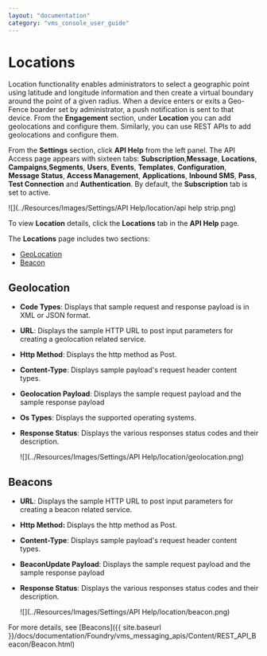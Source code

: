 ```yaml
---
layout: "documentation"
category: "vms_console_user_guide"
---
```

                           

Locations
=========

Location functionality enables administrators to select a geographic point using latitude and longitude information and then create a virtual boundary around the point of a given radius. When a device enters or exits a Geo-Fence boarder set by administrator, a push notification is sent to that device. From the **Engagement** section, under **Location** you can add geolocations and configure them. Similarly, you can use REST APIs to add geolocations and configure them.

From the **Settings** section, click **API Help** from the left panel. The API Access page appears with sixteen tabs: **Subscription**,**Message**, **Locations**, **Campaigns**,**Segments**, **Users**, **Events**, **Templates**, **Configuration**, **Message Status**, **Access Management**, **Applications**, **Inbound SMS**, **Pass**, **Test Connection** and **Authentication**. By default, the **Subscription** tab is set to active.

![](../Resources/Images/Settings/API Help/location/api help strip.png)

To view **Location** details, click the **Locations** tab in the **API Help** page.

The **Locations** page includes two sections:

*   [GeoLocation](#geolocation)
*   [Beacon](#beacons)

Geolocation
-----------

*   **Code Types**: Displays that sample request and response payload is in XML or JSON format.
*   **URL**: Displays the sample HTTP URL to post input parameters for creating a geolocation related service.
*   **Http Method**: Displays the http method as Post.
*   **Content-Type**: Displays sample payload's request header content types.
*   **Geolocation Payload**: Displays the sample request payload and the sample response payload
*   **Os Types**: Displays the supported operating systems.
*   **Response Status**: Displays the various responses status codes and their description.
    
    ![](../Resources/Images/Settings/API Help/location/geolocation.png)
    

Beacons
-------

*   **URL**: Displays the sample HTTP URL to post input parameters for creating a beacon related service.
*   **Http Method:** Displays the http method as Post.
*   **Content-Type**: Displays sample payload's request header content types.
*   **BeaconUpdate Payload**: Displays the sample request payload and the sample response payload
*   **Response Status**: Displays the various responses status codes and their description.
    
    ![](../Resources/Images/Settings/API Help/location/beacon.png)
    

For more details, see [Beacons]({{ site.baseurl }}/docs/documentation/Foundry/vms_messaging_apis/Content/REST_API_Beacon/Beacon.html)
